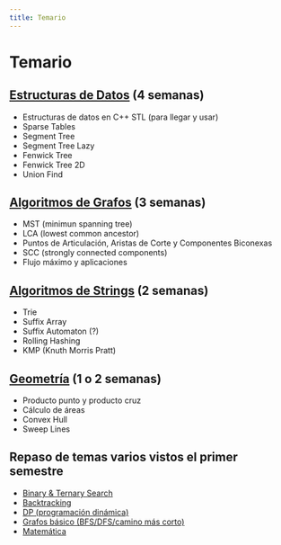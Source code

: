 ```yaml
---
title: Temario
---
```


# Temario

## [Estructuras de Datos](../../../resources/data_structures) (4 semanas)

- Estructuras de datos en C++ STL (para llegar y usar)
- Sparse Tables
- Segment Tree
- Segment Tree Lazy
- Fenwick Tree
- Fenwick Tree 2D
- Union Find

## [Algoritmos de Grafos](../../resources/graphs) (3 semanas)

- MST (minimun spanning tree)
- LCA (lowest common ancestor)
- Puntos de Articulación, Aristas de Corte y Componentes Biconexas
- SCC (strongly connected components)
- Flujo máximo y aplicaciones

## [Algoritmos de Strings](../resources/strings) (2 semanas)

- Trie
- Suffix Array
- Suffix Automaton (?)
- Rolling Hashing
- KMP (Knuth Morris Pratt)

## [Geometría](../../resources/geometry) (1 o 2 semanas)

- Producto punto y producto cruz
- Cálculo de áreas
- Convex Hull
- Sweep Lines

## Repaso de temas varios vistos el primer semestre

- [Binary & Ternary Search](../../resources/search)
- [Backtracking](../../resources/backtracking)
- [DP (programación dinámica)](../../resources/dp)
- [Grafos básico (BFS/DFS/camino más corto)](../../resources/graphs)
- [Matemática](../../resources/math)
